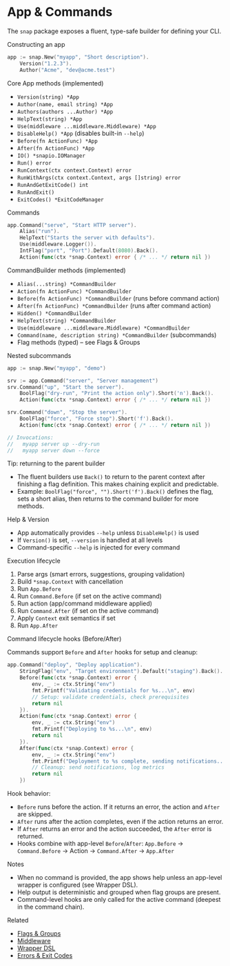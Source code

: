 # App & Commands

The `snap` package exposes a fluent, type-safe builder for defining your CLI.

Constructing an app
```go
app := snap.New("myapp", "Short description").
    Version("1.2.3").
    Author("Acme", "dev@acme.test")
```

Core App methods (implemented)
- `Version(string) *App`
- `Author(name, email string) *App`
- `Authors(authors ...Author) *App`
- `HelpText(string) *App`
- `Use(middleware ...middleware.Middleware) *App`
- `DisableHelp() *App` (disables built-in `--help`)
- `Before(fn ActionFunc) *App`
- `After(fn ActionFunc) *App`
- `IO() *snapio.IOManager`
- `Run() error`
- `RunContext(ctx context.Context) error`
- `RunWithArgs(ctx context.Context, args []string) error`
- `RunAndGetExitCode() int`
- `RunAndExit()`
- `ExitCodes() *ExitCodeManager`

Commands
```go
app.Command("serve", "Start HTTP server").
    Alias("run").
    HelpText("Starts the server with defaults").
    Use(middleware.Logger()).
    IntFlag("port", "Port").Default(8080).Back().
    Action(func(ctx *snap.Context) error { /* ... */ return nil })
```

CommandBuilder methods (implemented)
- `Alias(...string) *CommandBuilder`
- `Action(fn ActionFunc) *CommandBuilder`
- `Before(fn ActionFunc) *CommandBuilder` (runs before command action)
- `After(fn ActionFunc) *CommandBuilder` (runs after command action)
- `Hidden() *CommandBuilder`
- `HelpText(string) *CommandBuilder`
- `Use(middleware ...middleware.Middleware) *CommandBuilder`
- `Command(name, description string) *CommandBuilder` (subcommands)
- Flag methods (typed) – see Flags & Groups

Nested subcommands
```go
app := snap.New("myapp", "demo")

srv := app.Command("server", "Server management")
srv.Command("up", "Start the server").
    BoolFlag("dry-run", "Print the action only").Short('n').Back().
    Action(func(ctx *snap.Context) error { /* ... */ return nil })

srv.Command("down", "Stop the server").
    BoolFlag("force", "Force stop").Short('f').Back().
    Action(func(ctx *snap.Context) error { /* ... */ return nil })

// Invocations:
//   myapp server up --dry-run
//   myapp server down --force
```

Tip: returning to the parent builder
- The fluent builders use `Back()` to return to the parent context after finishing a flag definition. This makes chaining explicit and predictable.
- Example: `BoolFlag("force", "").Short('f').Back()` defines the flag, sets a short alias, then returns to the command builder for more methods.

Help & Version
- App automatically provides `--help` unless `DisableHelp()` is used
- If `Version()` is set, `--version` is handled at all levels
- Command-specific `--help` is injected for every command

Execution lifecycle
1) Parse args (smart errors, suggestions, grouping validation)
2) Build `*snap.Context` with cancellation
3) Run `App.Before`
4) Run `Command.Before` (if set on the active command)
5) Run action (app/command middleware applied)
6) Run `Command.After` (if set on the active command)
7) Apply `Context` exit semantics if set
8) Run `App.After`

Command lifecycle hooks (Before/After)

Commands support `Before` and `After` hooks for setup and cleanup:

```go
app.Command("deploy", "Deploy application").
    StringFlag("env", "Target environment").Default("staging").Back().
    Before(func(ctx *snap.Context) error {
        env, _ := ctx.String("env")
        fmt.Printf("Validating credentials for %s...\n", env)
        // Setup: validate credentials, check prerequisites
        return nil
    }).
    Action(func(ctx *snap.Context) error {
        env, _ := ctx.String("env")
        fmt.Printf("Deploying to %s...\n", env)
        return nil
    }).
    After(func(ctx *snap.Context) error {
        env, _ := ctx.String("env")
        fmt.Printf("Deployment to %s complete, sending notifications...\n", env)
        // Cleanup: send notifications, log metrics
        return nil
    })
```

Hook behavior:
- `Before` runs before the action. If it returns an error, the action and `After` are skipped.
- `After` runs after the action completes, even if the action returns an error.
- If `After` returns an error and the action succeeded, the `After` error is returned.
- Hooks combine with app-level `Before`/`After`: `App.Before` → `Command.Before` → Action → `Command.After` → `App.After`

Notes
- When no command is provided, the app shows help unless an app-level wrapper is configured (see Wrapper DSL).
- Help output is deterministic and grouped when flag groups are present.
- Command-level hooks are only called for the active command (deepest in the command chain).

Related
- [Flags & Groups](./flags-and-groups.md)
- [Middleware](./middleware.md)
- [Wrapper DSL](./wrapper.md)
- [Errors & Exit Codes](./errors-and-exit-codes.md)
